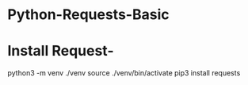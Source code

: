 # Python-Requests-Basic

# Install Request-
python3 -m venv ./venv
source ./venv/bin/activate
pip3 install requests

